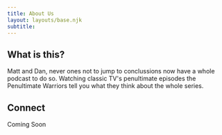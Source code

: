 ```yaml
---
title: About Us
layout: layouts/base.njk
subtitle: 
---
```


## What is this?

Matt and Dan, never ones not to jump to conclussions now have a whole podcast to do so.  Watching classic TV's penultimate episodes the Penultimate Warriors tell you what they think about the whole series.


## Connect

Coming Soon
